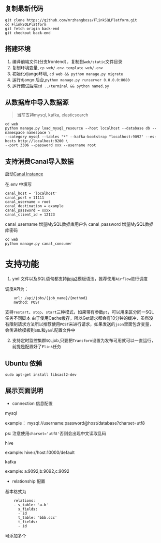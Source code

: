 ## 复制最新代码

    git clone https://github.com/mrzhangboss/FlinkSQLPlatform.git
    cd FlinkSQLPlatform
    git fetch origin back-end
    git checkout back-end
    

## 搭建环境

1. 编译前端文件(分支frontend），复制到`web/static`文件目录
2. 复制环境变量, `cp web/.env.template web/.env`
3. 初始化django环境, `cd web && python manage.py migrate`
4. 运行django 后台,`python manage.py runserver 0.0.0.0:8080`
5. 运行调试后端`cd ../terminal && python named.py`



## 从数据库中导入数据源

> 当前支持mysql, kafka, elasticsearch

    cd web 
    python manage.py load_mysql_resource --host localhost --database db --namespace namespace \
    --category mysql --tables "*" --kafka-bootstrap "localhost:9092" --es-hosts http://localhost:9200 \
    --port 3306 --password xxx --username root
    
    
 
## 支持消费Canal导入数据

启动[Canal Instance](https://github.com/alibaba/canal)

在.env 中填写

    canal_host = 'localhost'
    canal_port = 11111
    canal_username = root
    canal_destination = example
    canal_password = xxxx
    canal_client_id = 12123

canal_username 增量MySQL数据库用户名
canal_password 增量MySQL数据库密码

    cd web
    python manage.py canal_consumer
    
    
# 支持功能

1. yml 文件以及SQL语句都支持[jinja2](https://jinja.palletsprojects.com/en/2.10.x/)模板语法，推荐使用`Airflow`进行调度

调度API为：
    
        url: /api/jobs/{job_name}/{method}
        method: POST

支持`restart`、`stop`、`start`三种模式，如果带有参数`pt`，可以用来区分同一SQL任务不同脚本
由于使用Cache缓存，所以Get请求都会有10分钟的缓冲，虽然没有限制请求方法所以推荐使用`POST`来进行请求，如果发送的`json`里面包含变量，会传递给模板到`SQL`和`yaml`配置文件中

2. 支持定时监控集群`SQL`job,只要把`Transform`设置为发布可用就可以一直运行，前提是配置好了`Flink`任务

## Ubuntu 依赖

    sudo apt-get install libsasl2-dev
    

## 展示页面说明

- connection 信息配置

mysql

example：  mysql://username:password@host/database?charset=utf8

ps: 注意使用`charset='utf8'`否则会出现中文读取乱码


hive

example: hive://host:10000/default

kafka

example: a:9092,b:9092,c:9092


- relationship 配置

基本格式为



        relations:
        - s_table: 'a.b'
          s_fields: 
          - id
          t_table: 'bbb.ccc'
          t_fields: 
          - id
          
可添加多个